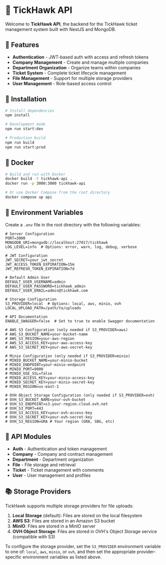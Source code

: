 # 🦅 TickHawk API

Welcome to **TickHawk API**, the backend for the TickHawk ticket management system built with NestJS and MongoDB.

## 🚀 Features

- **Authentication** - JWT-based auth with access and refresh tokens
- **Company Management** - Create and manage multiple companies
- **Department Organization** - Organize teams within companies
- **Ticket System** - Complete ticket lifecycle management
- **File Management** - Support for multiple storage providers
- **User Management** - Role-based access control

## 🔧 Installation

```bash
# Install dependencies
npm install

# Development mode
npm run start:dev

# Production build
npm run build
npm run start:prod
```

## 🐳 Docker

```bash
# Build and run with Docker
docker build -t tickhawk-api .
docker run -p 3000:3000 tickhawk-api

# Or use Docker Compose from the root directory
docker compose up api
```

## 🔐 Environment Variables

Create a `.env` file in the root directory with the following variables:

```
# Server Configuration
PORT=3000
MONGODB_URI=mongodb://localhost:27017/tickhawk
LOG_LEVEL=info  # Options: error, warn, log, debug, verbose

# JWT Configuration
JWT_SECRET=your_jwt_secret
JWT_ACCESS_TOKEN_EXPIRATION=15m
JWT_REFRESH_TOKEN_EXPIRATION=7d

# Default Admin User
DEFAULT_USER_USERNAME=admin
DEFAULT_USER_PASSWORD=tickhawk_admin
DEFAULT_USER_EMAIL=admin@tickhawk.com

# Storage Configuration
S3_PROVIDER=local  # Options: local, aws, minio, ovh
LOCAL_UPLOAD_PATH=/path/to/uploads

# API Documentation
ENABLE_SWAGGER=false  # Set to true to enable Swagger documentation

# AWS S3 Configuration (only needed if S3_PROVIDER=aws)
# AWS_S3_BUCKET_NAME=your-bucket-name
# AWS_S3_REGION=your-aws-region
# AWS_S3_ACCESS_KEY=your-aws-access-key
# AWS_S3_SECRET_KEY=your-aws-secret-key

# Minio Configuration (only needed if S3_PROVIDER=minio)
# MINIO_BUCKET_NAME=your-minio-bucket
# MINIO_ENDPOINT=your-minio-endpoint
# MINIO_PORT=9000
# MINIO_USE_SSL=false
# MINIO_ACCESS_KEY=your-minio-access-key
# MINIO_SECRET_KEY=your-minio-secret-key
# MINIO_REGION=us-east-1

# OVH Object Storage Configuration (only needed if S3_PROVIDER=ovh)
# OVH_S3_BUCKET_NAME=your-ovh-bucket
# OVH_S3_ENDPOINT=s3.your-region.cloud.ovh.net
# OVH_S3_PORT=443
# OVH_S3_ACCESS_KEY=your-ovh-access-key
# OVH_S3_SECRET_KEY=your-ovh-secret-key
# OVH_S3_REGION=GRA # Your region (GRA, SBG, etc)
```

## 📁 API Modules

- **Auth** - Authentication and token management
- **Company** - Company and contract management
- **Department** - Department organization
- **File** - File storage and retrieval
- **Ticket** - Ticket management with comments
- **User** - User management and profiles

## 📚 Storage Providers

TickHawk supports multiple storage providers for file uploads:

1. **Local Storage** (default): Files are stored on the local filesystem
2. **AWS S3**: Files are stored in an Amazon S3 bucket
3. **MinIO**: Files are stored in a MinIO server
4. **OVH Object Storage**: Files are stored in OVH's Object Storage service (compatible with S3)

To configure the storage provider, set the `S3_PROVIDER` environment variable to one of: `local`, `aws`, `minio`, or `ovh`, and then set the appropriate provider-specific environment variables as listed above.